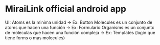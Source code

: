 # MiraiLink official android app

UI:
Atoms es la minima unidad -> Ex: Button
Molecules es un conjunto de atoms que hacen una función -> Ex: Formulario
Organisms es un conjunto de moleculas que hacen una función compleja -> Ex: Templates (login que
tiene forms o mas molecules)
